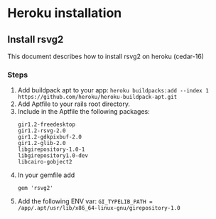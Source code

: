 # Heroku installation

## Install rsvg2

This document describes how to install rsvg2 on heroku (cedar-16)

### Steps

  1. Add buildpack apt to your app: `heroku buildpacks:add --index 1 https://github.com/heroku/heroku-buildpack-apt.git`
  2. Add Aptfile to your rails root directory.
  3. Include in the Aptfile the following packages:
      ```
      gir1.2-freedesktop
      gir1.2-rsvg-2.0
      gir1.2-gdkpixbuf-2.0
      gir1.2-glib-2.0
      libgirepository-1.0-1
      libgirepository1.0-dev
      libcairo-gobject2
      ```
  4. In your gemfile add
      ```
      gem 'rsvg2'
      ```
  5. Add the following ENV var: `GI_TYPELIB_PATH = /app/.apt/usr/lib/x86_64-linux-gnu/girepository-1.0`
